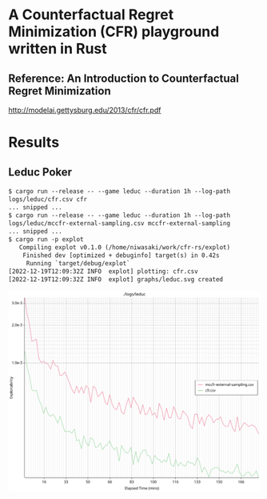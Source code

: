 # A Counterfactual Regret Minimization (CFR) playground written in Rust

## Reference: An Introduction to Counterfactual Regret Minimization
http://modelai.gettysburg.edu/2013/cfr/cfr.pdf

# Results
## Leduc Poker
```
$ cargo run --release -- --game leduc --duration 1h --log-path logs/leduc/cfr.csv cfr
... snipped ...
$ cargo run --release -- --game leduc --duration 1h --log-path logs/leduc/mccfr-external-sampling.csv mccfr-external-sampling
... snipped ...
$ cargo run -p explot
   Compiling explot v0.1.0 (/home/niwasaki/work/cfr-rs/explot)
    Finished dev [optimized + debuginfo] target(s) in 0.42s
     Running `target/debug/explot`
[2022-12-19T12:09:32Z INFO  explot] plotting: cfr.csv
[2022-12-19T12:09:32Z INFO  explot] graphs/leduc.svg created
```
![leduc_exploitability](./graphs/leduc.svg)

